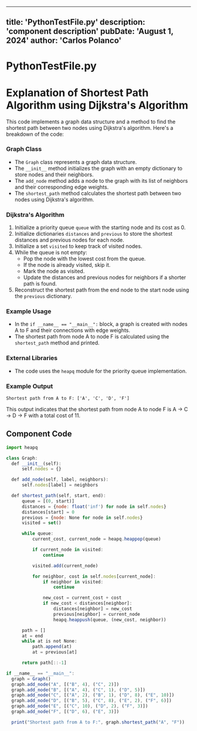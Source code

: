 ---
  title: 'PythonTestFile.py'
  description: 'component description'
  pubDate: 'August 1, 2024'
  author: 'Carlos Polanco'
  ---
  
  
  
  # PythonTestFile.py
  # Explanation of Shortest Path Algorithm using Dijkstra's Algorithm

This code implements a graph data structure and a method to find the shortest path between two nodes using Dijkstra's algorithm. Here's a breakdown of the code:

### Graph Class
- The `Graph` class represents a graph data structure.
- The `__init__` method initializes the graph with an empty dictionary to store nodes and their neighbors.
- The `add_node` method adds a node to the graph with its list of neighbors and their corresponding edge weights.
- The `shortest_path` method calculates the shortest path between two nodes using Dijkstra's algorithm.

### Dijkstra's Algorithm
1. Initialize a priority queue `queue` with the starting node and its cost as 0.
2. Initialize dictionaries `distances` and `previous` to store the shortest distances and previous nodes for each node.
3. Initialize a set `visited` to keep track of visited nodes.
4. While the queue is not empty:
    - Pop the node with the lowest cost from the queue.
    - If the node is already visited, skip it.
    - Mark the node as visited.
    - Update the distances and previous nodes for neighbors if a shorter path is found.
5. Reconstruct the shortest path from the end node to the start node using the `previous` dictionary.

### Example Usage
- In the `if __name__ == "__main__":` block, a graph is created with nodes A to F and their connections with edge weights.
- The shortest path from node A to node F is calculated using the `shortest_path` method and printed.

### External Libraries
- The code uses the `heapq` module for the priority queue implementation.

### Example Output
```
Shortest path from A to F: ['A', 'C', 'D', 'F']
```

This output indicates that the shortest path from node A to node F is A -> C -> D -> F with a total cost of 11.
  
  ## Component Code
  ```jsx
  import heapq

class Graph:
    def __init__(self):
        self.nodes = {}

    def add_node(self, label, neighbors):
        self.nodes[label] = neighbors

    def shortest_path(self, start, end):
        queue = [(0, start)]
        distances = {node: float('inf') for node in self.nodes}
        distances[start] = 0
        previous = {node: None for node in self.nodes}
        visited = set()

        while queue:
            current_cost, current_node = heapq.heappop(queue)

            if current_node in visited:
                continue

            visited.add(current_node)

            for neighbor, cost in self.nodes[current_node]:
                if neighbor in visited:
                    continue

                new_cost = current_cost + cost
                if new_cost < distances[neighbor]:
                    distances[neighbor] = new_cost
                    previous[neighbor] = current_node
                    heapq.heappush(queue, (new_cost, neighbor))

        path = []
        at = end
        while at is not None:
            path.append(at)
            at = previous[at]

        return path[::-1]

if __name__ == "__main__":
    graph = Graph()
    graph.add_node("A", [("B", 4), ("C", 2)])
    graph.add_node("B", [("A", 4), ("C", 1), ("D", 5)])
    graph.add_node("C", [("A", 2), ("B", 1), ("D", 8), ("E", 10)])
    graph.add_node("D", [("B", 5), ("C", 8), ("E", 2), ("F", 6)])
    graph.add_node("E", [("C", 10), ("D", 2), ("F", 3)])
    graph.add_node("F", [("D", 6), ("E", 3)])

    print("Shortest path from A to F:", graph.shortest_path("A", "F"))
  ```
  